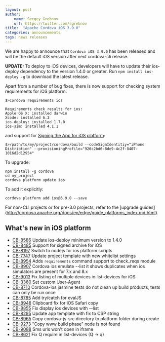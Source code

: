```yaml
---
layout: post
author:
    name: Sergey Grebnov
    url: https://twitter.com/sgrebnov
title:  "Apache Cordova iOS 3.9.0"
categories: announcements
tags: news releases
---
```

We are happy to announce that `Cordova iOS 3.9.0` has been released and will be the
default iOS version after next cordova-cli release.

**UPDATE:** To deploy to iOS devices, developers will have to update their ios-deploy
dependency to the version 1.4.0 or greater. Run `npm install ios-deploy -g` to download
the latest release.

Apart from a number of bug fixes, there is now support for checking system
requirements for iOS platform:

    $>cordova requirements ios
    
    Requirements check results for ios:
    Apple OS X: installed darwin
    Xcode: installed 6.3
    ios-deploy: installed 1.7.0
    ios-sim: installed 4.1.1

and support for [Signing the App for iOS platform](
http://cordova.apache.org/docs/en/edge/guide_platforms_ios_tools.md.html#signing-the-app):

    $>/path/to/my/project/cordova/build --codeSignIdentitiy="iPhone Distribtion" --provisioningProfile="926c2bd6-8de9-4c2f-8407-1016d2d12954"

To upgrade:

    npm install -g cordova
    cd my_project
    cordova platform update ios

To add it explicitly:

    cordova platform add ios@3.9.0 --save

For non-CLI projects or for pre-3.0 projects, refer to the [upgrade guides]
(http://cordova.apache.org/docs/en/edge/guide_platforms_index.md.html).


<!--more-->
## What's new in iOS platform
* [CB-8586](https://issues.apache.org/jira/browse/CB-8586) Update ios-deploy minimum version to 1.4.0
* [CB-8485](https://issues.apache.org/jira/browse/CB-8485) Support for signed archive for iOS
* [CB-8197](https://issues.apache.org/jira/browse/CB-8197) Switch to nodejs for ios platform scripts
* [CB-7747](https://issues.apache.org/jira/browse/CB-7747) Update project template with new whitelist settings
* [CB-8954](https://issues.apache.org/jira/browse/CB-8954) Adds `requirements` command support to check_reqs module
* [CB-8907](https://issues.apache.org/jira/browse/CB-8907) Cordova ios emulate --list it shows duplicates when ios simulators are present for 7.x and 8.x
* [CB-9013](https://issues.apache.org/jira/browse/CB-9013) Fix listing of multiple devices in list-devices for iOS
* [CB-3360](https://issues.apache.org/jira/browse/CB-3360) Set custom User-Agent
* [CB-8710](https://issues.apache.org/jira/browse/CB-8710) Cordova-ios jasmine tests do not clean up build products, tests can only be run once
* [CB-8785](https://issues.apache.org/jira/browse/CB-8785) Add try/catch for evalJS
* [CB-8948](https://issues.apache.org/jira/browse/CB-8948) Clipboard fix for iOS Safari copy
* [CB-8855](https://issues.apache.org/jira/browse/CB-8855) Fix display ios devices with --list
* [CB-8295](https://issues.apache.org/jira/browse/CB-8295) Update app template with fix to CSP string
* [CB-8965](https://issues.apache.org/jira/browse/CB-8965) Copy cordova-js-src directory to platform folder during create
* [CB-9273](https://issues.apache.org/jira/browse/CB-9273) "Copy www build phase" node is not found
* [CB-9088](https://issues.apache.org/jira/browse/CB-9088) Sms urls won't open in iframe
* [CB-8621](https://issues.apache.org/jira/browse/CB-8621) Fix Q require in list-devices (Q -> q)
